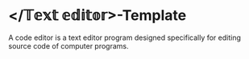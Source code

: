 # </𝕋𝕖𝕩𝕥 𝕖𝕕𝕚𝕥𝕠𝕣>-Template
A code editor is a text editor program designed specifically for editing source code of computer programs.
